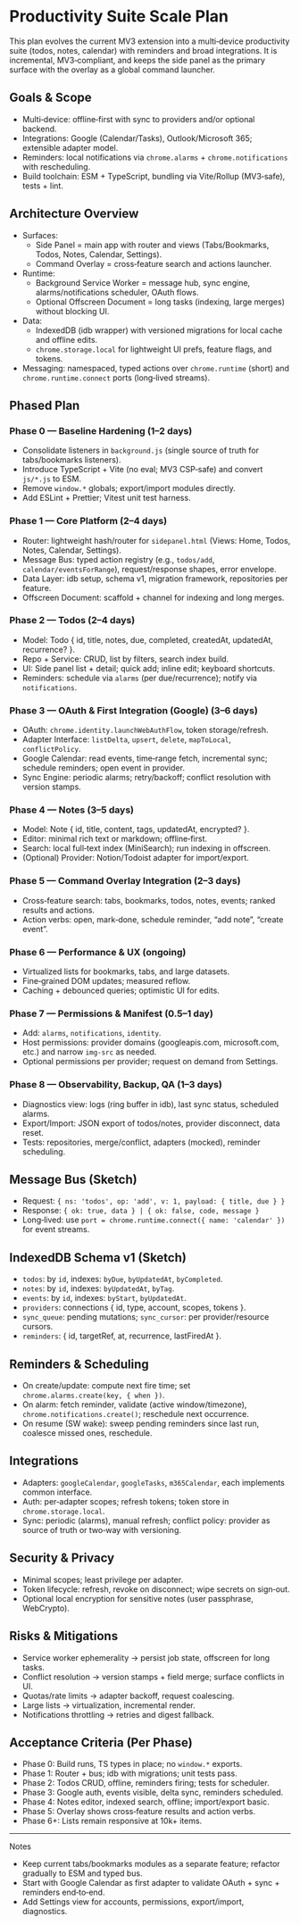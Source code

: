 # Productivity Suite Scale Plan

This plan evolves the current MV3 extension into a multi‑device productivity suite (todos, notes, calendar) with reminders and broad integrations. It is incremental, MV3‑compliant, and keeps the side panel as the primary surface with the overlay as a global command launcher.

## Goals & Scope
- Multi‑device: offline‑first with sync to providers and/or optional backend.
- Integrations: Google (Calendar/Tasks), Outlook/Microsoft 365; extensible adapter model.
- Reminders: local notifications via `chrome.alarms` + `chrome.notifications` with rescheduling.
- Build toolchain: ESM + TypeScript, bundling via Vite/Rollup (MV3‑safe), tests + lint.

## Architecture Overview
- Surfaces: 
  - Side Panel = main app with router and views (Tabs/Bookmarks, Todos, Notes, Calendar, Settings).
  - Command Overlay = cross‑feature search and actions launcher.
- Runtime:
  - Background Service Worker = message hub, sync engine, alarms/notifications scheduler, OAuth flows.
  - Optional Offscreen Document = long tasks (indexing, large merges) without blocking UI.
- Data:
  - IndexedDB (idb wrapper) with versioned migrations for local cache and offline edits.
  - `chrome.storage.local` for lightweight UI prefs, feature flags, and tokens.
- Messaging: namespaced, typed actions over `chrome.runtime` (short) and `chrome.runtime.connect` ports (long‑lived streams).

## Phased Plan

### Phase 0 — Baseline Hardening (1–2 days)
- Consolidate listeners in `background.js` (single source of truth for tabs/bookmarks listeners).
- Introduce TypeScript + Vite (no eval; MV3 CSP‑safe) and convert `js/*.js` to ESM.
- Remove `window.*` globals; export/import modules directly.
- Add ESLint + Prettier; Vitest unit test harness.

### Phase 1 — Core Platform (2–4 days)
- Router: lightweight hash/router for `sidepanel.html` (Views: Home, Todos, Notes, Calendar, Settings).
- Message Bus: typed action registry (e.g., `todos/add`, `calendar/eventsForRange`), request/response shapes, error envelope.
- Data Layer: idb setup, schema v1, migration framework, repositories per feature.
- Offscreen Document: scaffold + channel for indexing and long merges.

### Phase 2 — Todos (2–4 days)
- Model: Todo { id, title, notes, due, completed, createdAt, updatedAt, recurrence? }.
- Repo + Service: CRUD, list by filters, search index build.
- UI: Side panel list + detail; quick add; inline edit; keyboard shortcuts.
- Reminders: schedule via `alarms` (per due/recurrence); notify via `notifications`.

### Phase 3 — OAuth & First Integration (Google) (3–6 days)
- OAuth: `chrome.identity.launchWebAuthFlow`, token storage/refresh.
- Adapter Interface: `listDelta`, `upsert`, `delete`, `mapToLocal`, `conflictPolicy`.
- Google Calendar: read events, time‑range fetch, incremental sync; schedule reminders; open event in provider.
- Sync Engine: periodic alarms; retry/backoff; conflict resolution with version stamps.

### Phase 4 — Notes (3–5 days)
- Model: Note { id, title, content, tags, updatedAt, encrypted? }.
- Editor: minimal rich text or markdown; offline‑first.
- Search: local full‑text index (MiniSearch); run indexing in offscreen.
- (Optional) Provider: Notion/Todoist adapter for import/export.

### Phase 5 — Command Overlay Integration (2–3 days)
- Cross‑feature search: tabs, bookmarks, todos, notes, events; ranked results and actions.
- Action verbs: open, mark‑done, schedule reminder, “add note”, “create event”.

### Phase 6 — Performance & UX (ongoing)
- Virtualized lists for bookmarks, tabs, and large datasets.
- Fine‑grained DOM updates; measured reflow.
- Caching + debounced queries; optimistic UI for edits.

### Phase 7 — Permissions & Manifest (0.5–1 day)
- Add: `alarms`, `notifications`, `identity`.
- Host permissions: provider domains (googleapis.com, microsoft.com, etc.) and narrow `img-src` as needed.
- Optional permissions per provider; request on demand from Settings.

### Phase 8 — Observability, Backup, QA (1–3 days)
- Diagnostics view: logs (ring buffer in idb), last sync status, scheduled alarms.
- Export/Import: JSON export of todos/notes, provider disconnect, data reset.
- Tests: repositories, merge/conflict, adapters (mocked), reminder scheduling.

## Message Bus (Sketch)
- Request: `{ ns: 'todos', op: 'add', v: 1, payload: { title, due } }`
- Response: `{ ok: true, data } | { ok: false, code, message }`
- Long‑lived: use `port = chrome.runtime.connect({ name: 'calendar' })` for event streams.

## IndexedDB Schema v1 (Sketch)
- `todos`: by `id`, indexes: `byDue`, `byUpdatedAt`, `byCompleted`.
- `notes`: by `id`, indexes: `byUpdatedAt`, `byTag`.
- `events`: by `id`, indexes: `byStart`, `byUpdatedAt`.
- `providers`: connections { id, type, account, scopes, tokens }.
- `sync_queue`: pending mutations; `sync_cursor`: per provider/resource cursors.
- `reminders`: { id, targetRef, at, recurrence, lastFiredAt }.

## Reminders & Scheduling
- On create/update: compute next fire time; set `chrome.alarms.create(key, { when })`.
- On alarm: fetch reminder, validate (active window/timezone), `chrome.notifications.create()`; reschedule next occurrence.
- On resume (SW wake): sweep pending reminders since last run, coalesce missed ones, reschedule.

## Integrations
- Adapters: `googleCalendar`, `googleTasks`, `m365Calendar`, each implements common interface.
- Auth: per‑adapter scopes; refresh tokens; token store in `chrome.storage.local`.
- Sync: periodic (alarms), manual refresh; conflict policy: provider as source of truth or two‑way with versioning.

## Security & Privacy
- Minimal scopes; least privilege per adapter.
- Token lifecycle: refresh, revoke on disconnect; wipe secrets on sign‑out.
- Optional local encryption for sensitive notes (user passphrase, WebCrypto).

## Risks & Mitigations
- Service worker ephemerality → persist job state, offscreen for long tasks.
- Conflict resolution → version stamps + field merge; surface conflicts in UI.
- Quotas/rate limits → adapter backoff, request coalescing.
- Large lists → virtualization, incremental render.
- Notifications throttling → retries and digest fallback.

## Acceptance Criteria (Per Phase)
- Phase 0: Build runs, TS types in place; no `window.*` exports.
- Phase 1: Router + bus; idb with migrations; unit tests pass.
- Phase 2: Todos CRUD, offline, reminders firing; tests for scheduler.
- Phase 3: Google auth, events visible, delta sync, reminders scheduled.
- Phase 4: Notes editor, indexed search, offline; import/export basic.
- Phase 5: Overlay shows cross‑feature results and action verbs.
- Phase 6+: Lists remain responsive at 10k+ items.

---

Notes
- Keep current tabs/bookmarks modules as a separate feature; refactor gradually to ESM and typed bus.
- Start with Google Calendar as first adapter to validate OAuth + sync + reminders end‑to‑end.
- Add Settings view for accounts, permissions, export/import, diagnostics.

